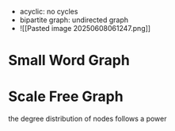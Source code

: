 - acyclic: no cycles
- bipartite graph: undirected graph
- ![[Pasted image 20250608061247.png]]

# Small Word Graph
# Scale Free Graph
the degree distribution of nodes follows a power
